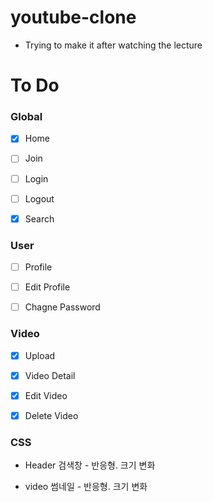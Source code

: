 # youtube-clone

 - Trying to make it after watching the lecture

# To Do

  ### Global
  - [x] Home

  - [ ] Join

  - [ ] Login

  - [ ] Logout

  - [x] Search

  ### User
  - [ ] Profile

  - [ ] Edit Profile

  - [ ] Chagne Password

  ### Video
  - [x] Upload

  - [x] Video Detail

  - [x] Edit Video

  - [x] Delete Video

  ### CSS  
  - Header 검색창 - 반응형. 크기 변화

  - video 썸네일 - 반응형. 크기 변화